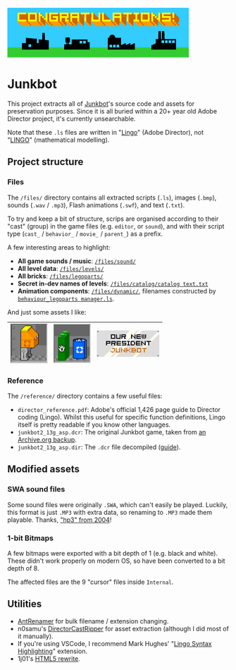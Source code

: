 ![](/files/screens_by_peter/complete_all_levels_msg.bmp)

# Junkbot

This project extracts all of [Junkbot](https://en.brickimedia.org/wiki/Junkbot)'s source code and assets for preservation purposes. Since it is all buried within a 20+ year old Adobe Director project, it's currently unsearchable.

Note that these `.ls` files are written in "[Lingo](<https://en.wikipedia.org/wiki/Lingo_(programming_language)>)" (Adobe Director), not "[LINGO](https://www.lindo.com/index.php/products/lingo-and-optimization-modeling)" (mathematical modelling).

## Project structure

### Files

The `/files/` directory contains all extracted scripts (`.ls`), images (`.bmp`), sounds (`.wav` / `.mp3`), Flash animations (`.swf`), and text (`.txt`).

To try and keep a bit of structure, scrips are organised according to their "cast" (group) in the game files (e.g. `editor`, or `sound`), and with their script type (`cast_` / `behavior_` / `movie_` / `parent_`) as a prefix.

A few interesting areas to highlight:

- **All game sounds / music**: [`/files/sound/`](/files/sound/)
- **All level data**: [`/files/levels/`](/files/levels/)
- **All bricks**: [`/files/legoparts/`](/files/legoparts/)
- **Secret in-dev names of levels**: [`/files/catalog/catalog text.txt`](/files/catalog/catalog%20text.txt)
- **Animation components**: [`/files/dynamic/`](/files/dynamic/), filenames constructed by [`behaviour_legoparts manager.ls`](/files/Internal/behavior_legoparts%20manager.ls).

And just some assets I like:

| [![](/files/screens_by_peter/119.bmp)](/files/screens_by_peter/119.bmp) | [![](/files/screens_by_peter/122.bmp)](/files/screens_by_peter/122.bmp) | [![](/files/screens_by_peter/plaque_president.bmp)](/files/screens_by_peter/plaque_president.bmp) |
| :---------------------------------------------------------------------: | :---------------------------------------------------------------------: | :-----------------------------------------------------------------------------------------------: |

### Reference

The `/reference/` directory contains a few useful files:

- `director_reference.pdf`: Adobe's official 1,426 page guide to Director coding (Lingo). Whilst this useful for specific function definitions, Lingo itself is pretty readable if you know other languages.
- `junkbot2_13g_asp.dcr`: The original Junkbot game, taken from [an Archive.org backup](https://web.archive.org/web/20020803205407/http://www.lego.com:80/build/junkbot/junkbot.asp?x=x&login=0).
- `junkbot2_13g_asp.dir`: The `.dcr` file decompiled ([guide](https://blog.jakelee.co.uk/decompiling-adobe-director-files/)).

## Modified assets

### SWA sound files

Some sound files were originally `.SWA`, which can't easily be played. Luckily, this format is just `.MP3` with extra data, so renaming to `.MP3` made them playable. Thanks, ["hp3" from 2004](https://board.flashkit.com/board/showthread.php?368011-SWA-to-WAV&s=8ddbd4570a8a14ad3138caa3912c99d0&p=3051963&viewfull=1#post3051963)!

### 1-bit Bitmaps

A few bitmaps were exported with a bit depth of 1 (e.g. black and white). These didn't work properly on modern OS, so have been converted to a bit depth of 8.

The affected files are the 9 "cursor" files inside `Internal`.

## Utilities

- [AntRenamer](https://antp.be/software/renamer) for bulk filename / extension changing.
- n0samu's [DirectorCastRipper](https://github.com/n0samu/DirectorCastRipper) for asset extraction (although I did most of it manually).
- If you're using VSCode, I recommend Mark Hughes' "[Lingo Syntax Highlighting](https://marketplace.visualstudio.com/items?itemName=markhughes.director-lingo)" extension.
- 1j01's [HTML5 rewrite](https://1j01.github.io/janitorial-android/#junkbot).
